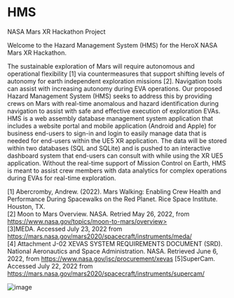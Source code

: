 # HMS
NASA Mars XR Hackathon Project
 
Welcome to the Hazard Management System (HMS) for the HeroX NASA Mars XR Hackathon.

The sustainable exploration of Mars will require autonomous and operational flexibility [1] via countermeasures that support shifting levels of autonomy for earth independent exploration missions [2]. Navigation tools can assist with increasing autonomy during EVA operations. Our proposed Hazard Management System (HMS) seeks to address this by providing crews on Mars with real-time anomalous and hazard identification during navigation to assist with safe and effective execution of exploration EVAs. HMS is a web assembly database management system application that includes a website portal and mobile application (Android and Apple) for business end-users to sign-in and login to easily manage data that is needed for end-users within the UE5 XR application. The data will be stored within two databases (SQL and SQLite) and is pushed to an interactive dashboard system that end-users can consult with while using the XR UE5 application. Without the real-time support of Mission Control on Earth, HMS is meant to assist crew members with data analytics for complex operations during EVAs for real-time exploration.

[1] Abercromby, Andrew. (2022). Mars Walking: Enabling Crew Health and Performance During Spacewalks on the Red Planet. Rice Space Institute. Houston, TX.<br>
[2] Moon to Mars Overview. NASA. Retried May 26, 2022, from https://www.nasa.gov/topics/moon-to-mars/overview><br>
[3]MEDA. Accessed July 23, 2022 from https://mars.nasa.gov/mars2020/spacecraft/instruments/meda/<br>
[4] Attachment J-02 XEVAS SYSTEM REQUIREMENTS DOCUMENT (SRD). National Aeronautics and Space Administration. NASA. Retrieved June 6, 2022, from https://www.nasa.gov/jsc/procurement/xevas
[5]SuperCam. Accessed July 22, 2022 from https://mars.nasa.gov/mars2020/spacecraft/instruments/supercam/
 
 ![image](https://user-images.githubusercontent.com/5480431/181408849-81c5c5b4-2e7b-4cb6-a5d4-5f70694d28ff.png)

